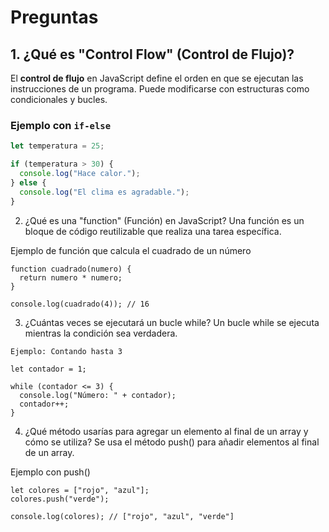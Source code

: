 # Preguntas

## 1. ¿Qué es "Control Flow" (Control de Flujo)?

El **control de flujo** en JavaScript define el orden en que se ejecutan las instrucciones de un programa. Puede modificarse con estructuras como condicionales y bucles.

### **Ejemplo con `if-else`**
```javascript
let temperatura = 25;

if (temperatura > 30) {
  console.log("Hace calor.");
} else {
  console.log("El clima es agradable.");
}
```
2. ¿Qué es una "function" (Función) en JavaScript?
Una función es un bloque de código reutilizable que realiza una tarea específica.

Ejemplo de función que calcula el cuadrado de un número
```
function cuadrado(numero) {
  return numero * numero;
}

console.log(cuadrado(4)); // 16
```

3. ¿Cuántas veces se ejecutará un bucle while?
Un bucle while se ejecuta mientras la condición sea verdadera.
```
Ejemplo: Contando hasta 3

let contador = 1;

while (contador <= 3) {
  console.log("Número: " + contador);
  contador++;
}
```

4. ¿Qué método usarías para agregar un elemento al final de un array y cómo se utiliza?
Se usa el método push() para añadir elementos al final de un array.

Ejemplo con push()
```
let colores = ["rojo", "azul"];
colores.push("verde");

console.log(colores); // ["rojo", "azul", "verde"]
```
